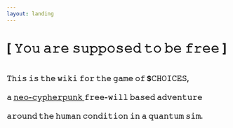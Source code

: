 ```yaml
---
layout: landing
---
```


# \[ 𝚈𝚘𝚞 𝚊𝚛𝚎 𝚜𝚞𝚙𝚙𝚘𝚜𝚎𝚍 𝚝𝚘 𝚋𝚎 𝚏𝚛𝚎𝚎 ]

<figure><img src=".gitbook/assets/pexels-btgl-♡-3689636.jpg" alt=""><figcaption></figcaption></figure>

### 𝚃𝚑𝚒𝚜 𝚒𝚜 𝚝𝚑𝚎 𝚠𝚒𝚔𝚒 𝚏𝚘𝚛 𝚝𝚑𝚎 𝚐𝚊𝚖𝚎 𝚘𝚏 $𝙲𝙷𝙾𝙸𝙲𝙴𝚂,&#x20;

### 𝚊 [𝚗𝚎𝚘-𝚌𝚢𝚙𝚑𝚎𝚛𝚙𝚞𝚗𝚔 ](https://github.com/go-outside-labs/awesome-cypherpunk/)𝚏𝚛𝚎𝚎-𝚠𝚒𝚕𝚕 𝚋𝚊𝚜𝚎𝚍 𝚊𝚍𝚟𝚎𝚗𝚝𝚞𝚛𝚎

### 𝚊𝚛𝚘𝚞𝚗𝚍 𝚝𝚑𝚎 𝚑𝚞𝚖𝚊𝚗 𝚌𝚘𝚗𝚍𝚒𝚝𝚒𝚘𝚗 𝚒𝚗 𝚊 𝚚𝚞𝚊𝚗𝚝𝚞𝚖 𝚜𝚒𝚖.
